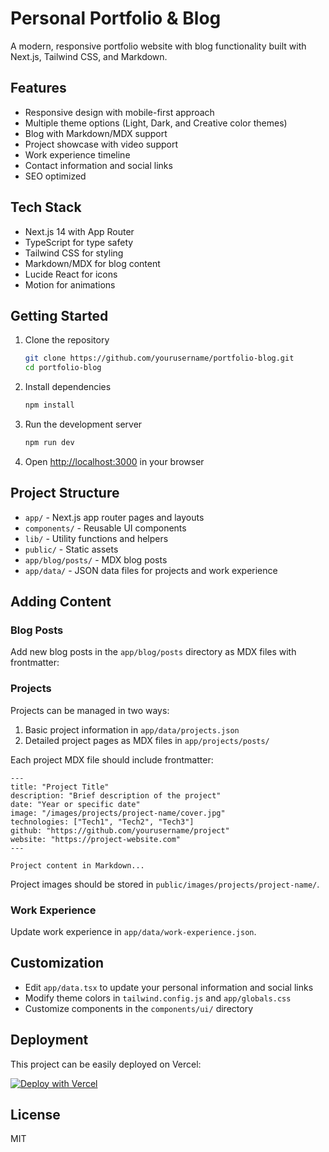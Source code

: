 # Personal Portfolio & Blog

A modern, responsive portfolio website with blog functionality built with Next.js, Tailwind CSS, and Markdown.

## Features

- Responsive design with mobile-first approach
- Multiple theme options (Light, Dark, and Creative color themes)
- Blog with Markdown/MDX support
- Project showcase with video support
- Work experience timeline
- Contact information and social links
- SEO optimized

## Tech Stack

- Next.js 14 with App Router
- TypeScript for type safety
- Tailwind CSS for styling
- Markdown/MDX for blog content
- Lucide React for icons
- Motion for animations

## Getting Started

1. Clone the repository
   ```bash
   git clone https://github.com/yourusername/portfolio-blog.git
   cd portfolio-blog
   ```

2. Install dependencies
   ```bash
   npm install
   ```

3. Run the development server
   ```bash
   npm run dev
   ```

4. Open [http://localhost:3000](http://localhost:3000) in your browser

## Project Structure

- `app/` - Next.js app router pages and layouts
- `components/` - Reusable UI components
- `lib/` - Utility functions and helpers
- `public/` - Static assets
- `app/blog/posts/` - MDX blog posts
- `app/data/` - JSON data files for projects and work experience

## Adding Content

### Blog Posts

Add new blog posts in the `app/blog/posts` directory as MDX files with frontmatter:

### Projects

Projects can be managed in two ways:

1. Basic project information in `app/data/projects.json`
2. Detailed project pages as MDX files in `app/projects/posts/`

Each project MDX file should include frontmatter:

```
---
title: "Project Title"
description: "Brief description of the project"
date: "Year or specific date"
image: "/images/projects/project-name/cover.jpg"
technologies: ["Tech1", "Tech2", "Tech3"]
github: "https://github.com/yourusername/project"
website: "https://project-website.com"
---

Project content in Markdown...
```

Project images should be stored in `public/images/projects/project-name/`.

### Work Experience

Update work experience in `app/data/work-experience.json`.

## Customization

- Edit `app/data.tsx` to update your personal information and social links
- Modify theme colors in `tailwind.config.js` and `app/globals.css`
- Customize components in the `components/ui/` directory

## Deployment

This project can be easily deployed on Vercel:

[![Deploy with Vercel](https://vercel.com/button)](https://vercel.com/new/clone?repository-url=https%3A%2F%2Fgithub.com%2Fyourusername%2Fportfolio-blog)

## License

MIT
